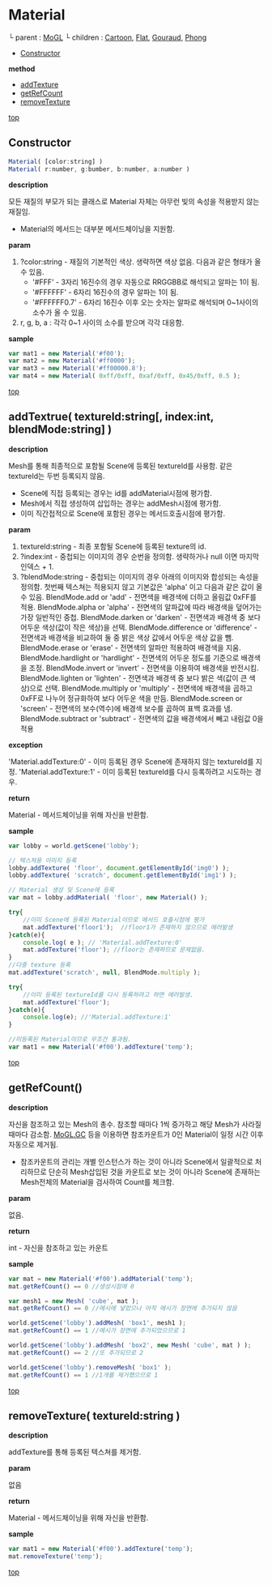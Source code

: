 # Material
└ parent : [MoGL](MoGL.md)
└ children : [Cartoon](Cartoon.md), [Flat](Flat.md), [Gouraud](Gouraud.md), [Phong](Phong.md) 

* [Constructor](#constructor)

**method**

* [addTexture](#getvolume)
* [getRefCount](#getvolume)
* [removeTexture](#)

[top](#)
## Constructor

```javascript
Material( [color:string] )
Material( r:number, g:bumber, b:number, a:number )
```

**description**

모든 재질의 부모가 되는 클래스로 Material 자체는 아무런 빛의 속성을 적용받지 않는 재질임.
* Material의 메서드는 대부분 메서드체이닝을 지원함.

**param**

1. ?color:string - 재질의 기본적인 색상. 생략하면 색상 없음. 다음과 같은 형태가 올 수 있음.
    * '#FFF' - 3자리 16진수의 경우 자동으로 RRGGBB로 해석되고 알파는 1이 됨.
    * '#FFFFFF' - 6자리 16진수의 경우 알파는 1이 됨.
    * '#FFFFFF0.7' - 6자리 16진수 이후 오는 숫자는 알파로 해석되며 0~1사이의 소수가 올 수 있음.
2. r, g, b, a : 각각 0~1 사이의 소수를 받으며 각각 대응함.

**sample**

```javascript
var mat1 = new Material('#f00');
var mat2 = new Material('#ff0000');
var mat3 = new Material('#ff00000.8');
var mat4 = new Material( 0xff/0xff, 0xaf/0xff, 0x45/0xff, 0.5 );
```

[top](#)
## addTextrue( textureId:string[, index:int, blendMode:string] )

**description**

Mesh를 통해 최종적으로 포함될 Scene에 등록된 textureId를 사용함. 같은 textureId는 두번 등록되지 않음.
* Scene에 직접 등록되는 경우는 id를 addMaterial시점에 평가함.
* Mesh에서 직접 생성하여 삽입하는 경우는 addMesh시점에 평가함.
* 이미 직간접적으로 Scene에 포함된 경우는 메서드호출시점에 평가함.

**param**

1. textureId:string - 최종 포함될 Scene에 등록된 texture의 id.
2. ?index:int - 중첩되는 이미지의 경우 순번을 정의함. 생략하거나 null 이면 마지막 인덱스 + 1.
3. ?blendMode:string - 중첩되는 이미지의 경우 아래의 이미지와 합성되는 속성을 정의함. 첫번째 텍스쳐는 적용되지 않고 기본값은 'alpha' 이고 다음과 같은 값이 올 수 있음.
    BlendMode.add or 'add' -  전면색을 배경색에 더하고 올림값 0xFF를 적용.
    BlendMode.alpha or 'alpha' - 전면색의 알파값에 따라 배경색을 덮어가는 가장 일반적인 중첩.
    BlendMode.darken or 'darken' - 전면색과 배경색 중 보다 어두운 색상(값이 작은 색상)을 선택.
    BlendMode.difference or 'difference' - 전면색과 배경색을 비교하여 둘 중 밝은 색상 값에서 어두운 색상 값을 뺌.
    BlendMode.erase or 'erase' - 전면색의 알파만 적용하여 배경색을 지움.
    BlendMode.hardlight or 'hardlight' - 전면색의 어두운 정도를 기준으로 배경색을 조정.
    BlendMode.invert or 'invert' - 전면색을 이용하여 배경색을 반전시킴.
    BlendMode.lighten or 'lighten' - 전면색과 배경색 중 보다 밝은 색(값이 큰 색상)으로 선택.
    BlendMode.multiply or 'multiply' -  전면색에 배경색을 곱하고 0xFF로 나누어 정규화하여 보다 어두운 색을 만듬.
    BlendMode.screen or 'screen' - 전면색의 보수(역수)에 배경색 보수를 곱하여 표백 효과를 냄.
    BlendMode.subtract or 'subtract' - 전면색의 값을 배경색에서 빼고 내림값 0을 적용


**exception**

'Material.addTexture:0' - 이미 등록된 경우 Scene에 존재하지 않는 textureId를 지정.
'Material.addTexture:1' - 이미 등록된 textureId를 다시 등록하려고 시도하는 경우.

**return**

Material - 메서드체이닝을 위해 자신을 반환함.

**sample**

```javascript
var lobby = world.getScene('lobby');

// 텍스쳐용 이미지 등록
lobby.addTexture( 'floor', document.getElementById('img0') );
lobby.addTexture( 'scratch', document.getElementById('img1') );

// Material 생성 및 Scene에 등록
var mat = lobby.addMaterial( 'floor', new Material() );

try{
    //이미 Scene에 등록된 Material이므로 메서드 호출시점에 평가
    mat.addTexture('floor1');  //floor1가 존재하지 않으므로 에러발생
}catch(e){
    console.log( e ); // 'Material.addTexture:0'
    mat.addTexture('floor'); //floor는 존재하므로 문제없음.
}
//다중 texture 등록
mat.addTexture('scratch', null, BlendMode.multiply );

try{
    //이미 등록된 textureId를 다시 등록하려고 하면 에러발생.
    mat.addTexture('floor');
}catch(e){
    console.log(e); //'Material.addTexture:1'
}

//미등록된 Material이므로 무조건 통과됨.
var mat1 = new Material('#f00').addTexture('temp');
```

[top](#)
## getRefCount()

**description**

자신을 참조하고 있는 Mesh의 총수. 참조할 때마다 1씩 증가하고 해당 Mesh가 사라질때마다 감소함.
[MoGL.GC](MoGL.md#GC) 등을 이용하면 참조카운트가 0인 Material이 일정 시간 이후 자동으로 제거됨.
* 참조카운트의 관리는 개별 인스턴스가 하는 것이 아니라 Scene에서 일괄적으로 처리하므로 단순히 Mesh삽입된 것을 카운트로 보는 것이 아니라 Scene에 존재하는 Mesh전체의 Material을 검사하여 Count를 체크함.

**param**

없음.

**return**

int - 자신을 참조하고 있는 카운트

**sample**

```javascript
var mat = new Material('#f00').addMaterial('temp');
mat.getRefCount() == 0 //생성시점에 0

var mesh1 = new Mesh( 'cube', mat );
mat.getRefCount() == 0 //메시에 넣었으나 아직 메시가 장면에 추가되지 않음

world.getScene('lobby').addMesh( 'box1', mesh1 );
mat.getRefCount() == 1 //메시가 장면에 추가되었으므로 1

world.getScene('lobby').addMesh( 'box2', new Mesh( 'cube', mat ) );
mat.getRefCount() == 2 //또 추가되므로 2

world.getScene('lobby').removeMesh( 'box1' );
mat.getRefCount() == 1 //1개를 제거했으므로 1
```

[top](#)
## removeTexture( textureId:string )

**description**

addTexture를 통해 등록된 텍스쳐를 제거함.

**param**

없음

**return**

Material - 메서드체이닝을 위해 자신을 반환함.

**sample**

```javascript
var mat1 = new Material('#f00').addTexture('temp');
mat.removeTexture('temp');
```

[top](#)
